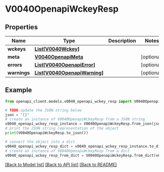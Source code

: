 # V0040OpenapiWckeyResp


## Properties

Name | Type | Description | Notes
------------ | ------------- | ------------- | -------------
**wckeys** | [**List[V0040Wckey]**](V0040Wckey.md) |  | 
**meta** | [**V0040OpenapiMeta**](V0040OpenapiMeta.md) |  | [optional] 
**errors** | [**List[V0040OpenapiError]**](V0040OpenapiError.md) |  | [optional] 
**warnings** | [**List[V0040OpenapiWarning]**](V0040OpenapiWarning.md) |  | [optional] 

## Example

```python
from openapi_client.models.v0040_openapi_wckey_resp import V0040OpenapiWckeyResp

# TODO update the JSON string below
json = "{}"
# create an instance of V0040OpenapiWckeyResp from a JSON string
v0040_openapi_wckey_resp_instance = V0040OpenapiWckeyResp.from_json(json)
# print the JSON string representation of the object
print(V0040OpenapiWckeyResp.to_json())

# convert the object into a dict
v0040_openapi_wckey_resp_dict = v0040_openapi_wckey_resp_instance.to_dict()
# create an instance of V0040OpenapiWckeyResp from a dict
v0040_openapi_wckey_resp_from_dict = V0040OpenapiWckeyResp.from_dict(v0040_openapi_wckey_resp_dict)
```
[[Back to Model list]](../README.md#documentation-for-models) [[Back to API list]](../README.md#documentation-for-api-endpoints) [[Back to README]](../README.md)


